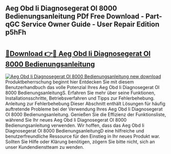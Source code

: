 ## Aeg Obd Ii Diagnosegerat Ol 8000 Bedienungsanleitung PDf Free Download - Part-qGC Service Owner Guide - User Repair Edition p5hFh

# <h2><a href="http://df5urc8.blite.top/?on=Aeg+Obd+Ii+Diagnosegerat+Ol+8000+Bedienungsanleitung">🔗Download 👉🔴 Aeg Obd Ii Diagnosegerat Ol 8000 Bedienungsanleitung</a></h2>

[![Aeg Obd Ii Diagnosegerat Ol 8000 Bedienungsanleitung new download](https://i.imgur.com/lujVjoI.png)](http://df5urc8.blite.top/?on=Aeg+Obd+Ii+Diagnosegerat+Ol+8000+Bedienungsanleitung)
Produktbeherrschung beginnt hier Entdecken Sie mit diesem Benutzerhandbuch das volle Potenzial Ihres Aeg Obd Ii Diagnosegerat Ol 8000 BedienungsanleitungS. Erfahren Sie mehr über seine Funktionen, Installationsschritte, Betriebsverfahren und Tipps zur Fehlerbehebung. Anleitung zur Fehlerbehebung Dieser Abschnitt enthält Lösungen für häufig auftretende Probleme bei der Verwendung Ihres Aeg Obd Ii Diagnosegerat Ol 8000 Bedienungsanleitung. Genießen Sie die Effizienz der Funktionsliste, während Sie Ihr neues Aeg Obd Ii Diagnosegerat Ol 8000 Bedienungsanleitung verwenden. Wir hoffen, dass das Aeg Obd Ii Diagnosegerat Ol 8000 BedienungsanleitungD eine hilfreiche und benutzerfreundliche Ressource für den Einstieg in Ihr neues Produkt war. Sollten Sie Hilfe oder Klärung benötigen, zögern Sie bitte nicht, sich an unser Kundendienstteam zu wenden.
